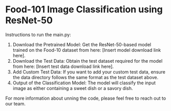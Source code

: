 # Food-101 Image Classification using ResNet-50

Instructions to run the main.py:

1. Download the Pretrained Model: Get the ResNet-50-based model trained on the Food-10 dataset from here: [Insert model download link here].
2. Download the Test Data: Obtain the test dataset required for the model from here: [Insert test data download link here].
3. Add Custom Test Data: If you want to add your custom test data, ensure the data directory follows the same format as the test dataset above.
4. Output of the Classification Model: The model will classify the input image as either containing a sweet dish or a savory dish.

For more information about unning the code, please feel free to reach out to our team.
